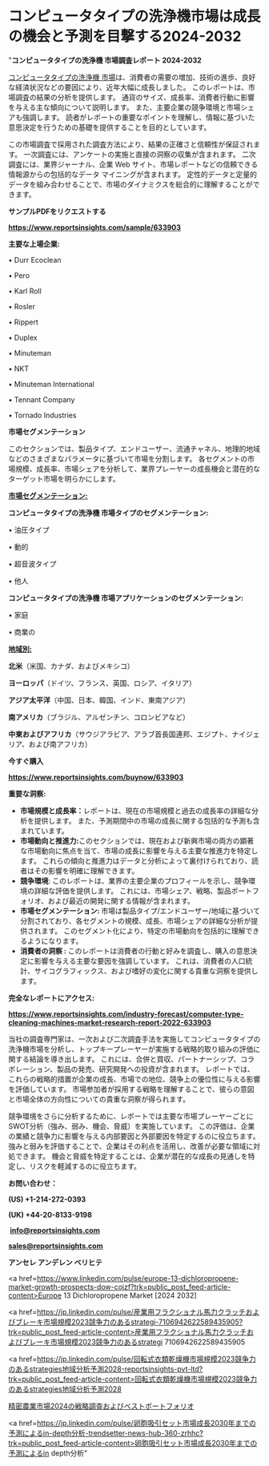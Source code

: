 # コンピュータタイプの洗浄機市場は成長の機会と予測を目撃する2024-2032

"<strong>コンピュータタイプの洗浄機 市場調査レポート 2024-2032</strong>

<a href=https://www.reportsinsights.com/sample/633903>コンピュータタイプの洗浄機 市場</a>は、消費者の需要の増加、技術の進歩、良好な経済状況などの要因により、近年大幅に成長しました。 このレポートは、市場調査の結果の分析を提供します。 通貨のサイズ、成長率、消費者行動に影響を与える主な傾向について説明します。 また、主要企業の競争環境と市場シェアも強調します。 読者がレポートの重要なポイントを理解し、情報に基づいた意思決定を行うための基礎を提供することを目的としています。

この市場調査で採用された調査方法により、結果の正確さと信頼性が保証されます。 一次調査には、アンケートの実施と直接の洞察の収集が含まれます。 二次調査には、業界ジャーナル、企業 Web サイト、市場レポートなどの信頼できる情報源からの包括的なデータ マイニングが含まれます。 定性的データと定量的データを組み合わせることで、市場のダイナミクスを総合的に理解することができます。

<strong><b>サンプルPDFをリクエストする</b></strong>

<a href=https://www.reportsinsights.com/sample/633903><strong><u>https://www.reportsinsights.com/sample/633903</u></strong></a>

<strong>主要な上場企業:</strong>

• Durr Ecoclean

• Pero

• Karl Roll

• Rosler

• Rippert

• Duplex

• Minuteman

• NKT

• Minuteman International

• Tennant Company

• Tornado Industries

<strong>市場セグメンテーション</strong>

このセクションでは、製品タイプ、エンドユーザー、流通チャネル、地理的地域などのさまざまなパラメータに基づいて市場を分割します。 各セグメントの市場規模、成長率、市場シェアを分析して、業界プレーヤーの成長機会と潜在的なターゲット市場を明らかにします。

<strong><u>市場セグメンテーション</u></strong><strong><u>:</u></strong>

<strong>コンピュータタイプの洗浄機 市場タイプのセグメンテーション:</strong>

• 油圧タイプ

• 動的

• 超音波タイプ

• 他人

<strong>コンピュータタイプの洗浄機 市場アプリケーションのセグメンテーション:</strong>

• 家庭

• 商業の

<strong><u>地域別</u></strong><strong><u>:</u></strong>

<strong>北米</strong>（米国、カナダ、およびメキシコ）

<strong>ヨーロッパ</strong>（ドイツ、フランス、英国、ロシア、イタリア）

<strong>アジア太平洋</strong>（中国、日本、韓国、インド、東南アジア）

<strong>南アメリカ</strong>（ブラジル、アルゼンチン、コロンビアなど）

<strong>中東およびアフリカ</strong>（サウジアラビア、アラブ首長国連邦、エジプト、ナイジェリア、および南アフリカ）

<strong>今すぐ購入</strong>

<a href=https://www.reportsinsights.com/buynow/633903><strong><u>https://www.reportsinsights.com/buynow/633903</u></strong></a>

<strong>重要な洞察:</strong>
<ul>
  <li><strong>市場規模と成長率：</strong>レポートは、現在の市場規模と過去の成長率の詳細な分析を提供します。 また、予測期間中の市場の成長に関する包括的な予測も含まれています。</li>
  <li><strong>市場動向と推進力:</strong>このセクションでは、現在および新興市場の両方の顕著な市場動向に焦点を当て、市場の成長に影響を与える主要な推進力を特定します。 これらの傾向と推進力はデータと分析によって裏付けられており、読者はその影響を明確に理解できます。</li>
  <li><strong>競争環境</strong>: このレポートは、業界の主要企業のプロフィールを示し、競争環境の詳細な評価を提供します。 これには、市場シェア、戦略、製品ポートフォリオ、および最近の開発に関する情報が含まれます。</li>
  <li><strong>市場セグメンテーション: </strong>市場は製品タイプ/エンドユーザー/地域に基づいて分割されており、各セグメントの規模、成長、市場シェアの詳細な分析が提供されます。 このセグメント化により、特定の市場動向を包括的に理解できるようになります。</li>
  <li><strong>消費者の洞察 : </strong>このレポートは消費者の行動と好みを調査し、購入の意思決定に影響を与える主要な要因を強調しています。 これは、消費者の人口統計、サイコグラフィックス、および嗜好の変化に関する貴重な洞察を提供します。</li>
</ul>
<strong>完全なレポートにアクセス:</strong>

<a href=https://www.reportsinsights.com/industry-forecast/computer-type-cleaning-machines-market-research-report-2022-633903><strong><u><b>https://www.reportsinsights.com/industry-forecast/computer-type-cleaning-machines-market-research-report-2022-633903</b></u></strong></a>

当社の調査専門家は、一次および二次調査手法を実施してコンピュータタイプの洗浄機市場を分析し、トップキープレーヤーが実施する戦略的取り組みの評価に関する結論を導き出します。 これには、合併と買収、パートナーシップ、コラボレーション、製品の発売、研究開発への投資が含まれます。 レポートでは、これらの戦略的措置が企業の成長、市場での地位、競争上の優位性に与える影響を評価しています。 市場参加者が採用する戦略を理解することで、彼らの意図と市場全体の方向性についての貴重な洞察が得られます。

競争環境をさらに分析するために、レポートでは主要な市場プレーヤーごとにSWOT分析（強み、弱み、機会、脅威）を実施しています。 この評価は、企業の業績と競争力に影響を与える内部要因と外部要因を特定するのに役立ちます。 強みと弱みを評価することで、企業はその利点を活用し、改善が必要な領域に対処できます。 機会と脅威を特定することは、企業が潜在的な成長の見通しを特定し、リスクを軽減するのに役立ちます。

<strong>お問い合わせ：</strong>

<strong>(US) +1-214-272-0393</strong>

<strong>(UK) +44-20-8133-9198</strong>

<strong> </strong><a href=info@reportsinsights.com><strong><u>info@reportsinsights.com</u></strong></a>

<a href=sales@reportsinsights.com><strong><u>sales@reportsinsights.com</u></strong></a>

<strong>アンセレ アンデレン ベリヒテ</strong>

<a href=https://www.linkedin.com/pulse/europe-13-dichloropropene-market-growth-prospects-dow-cojzf?trk=public_post_feed-article-content>Europe 13 Dichloropropene Market [2024 2032]</a>

<a href=https://jp.linkedin.com/pulse/産業用フラクショナル馬力クラッチおよびブレーキ市場規模2023競争力のあるstrategi-7106942622589435905?trk=public_post_feed-article-content>産業用フラクショナル馬力クラッチおよびブレーキ市場規模2023競争力のあるstrategi 7106942622589435905</a>

<a href=https://jp.linkedin.com/pulse/回転式衣類乾燥機市場規模2023競争力のあるstrategies地域分析予測2028-reportsinsights-pvt-ltd?trk=public_post_feed-article-content>回転式衣類乾燥機市場規模2023競争力のあるstrategies地域分析予測2028</a>

<a href=https://www.linkedin.com/pulse/精密農業市場2024の戦略調査およびベストポートフォリオ-infopulse-daily-360-vtdzf/>精密農業市場2024の戦略調査およびベストポートフォリオ</a>

<a href=https://jp.linkedin.com/pulse/卵胞吸引セット市場成長2030年までの予測によるin-depth分析-trendsetter-news-hub-360-zrhhc?trk=public_post_feed-article-content>卵胞吸引セット市場成長2030年までの予測によるin depth分析</a>"
